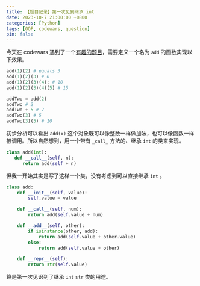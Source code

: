 ```yaml
---
title: 【题目记录】第一次见到继承 int
date: 2023-10-7 21:00:00 +0800
categories: [Python]
tags: [OOP, codewars, question]
pin: false
---
```


今天在 codewars 遇到了一个[有趣的题目](https://www.codewars.com/kata/539a0e4d85e3425cb0000a88/train/python)，需要定义一个名为 `add` 的函数实现以下效果。

```python
add(1)(2) # equals 3
add(1)(2)(3) # 6
add(1)(2)(3)(4); # 10
add(1)(2)(3)(4)(5) # 15

addTwo = add(2)
addTwo # 2
addTwo + 5 # 7
addTwo(3) # 5
addTwo(3)(5) # 10
```

初步分析可以看出 `add(x)` 这个对象既可以像整数一样做加法，也可以像函数一样被调用。所以自然想到，用一个带有 `_call_` 方法的、继承 `int` 的类来实现。 

```python
class add(int):
   def __call__(self, n):
      return add(self + n)
```

但我一开始其实是写了这样一个类，没有考虑到可以直接继承 `int` 。

```python
class add:
    def __init__(self, value):
        self.value = value

    def __call__(self, num):
        return add(self.value + num)

    def __add__(self, other):
        if isinstance(other, add):
            return add(self.value + other.value)
        else:
            return add(self.value + other)

    def __repr__(self):
        return str(self.value)
```

算是第一次见识到了继承 `int` `str` 类的用途。